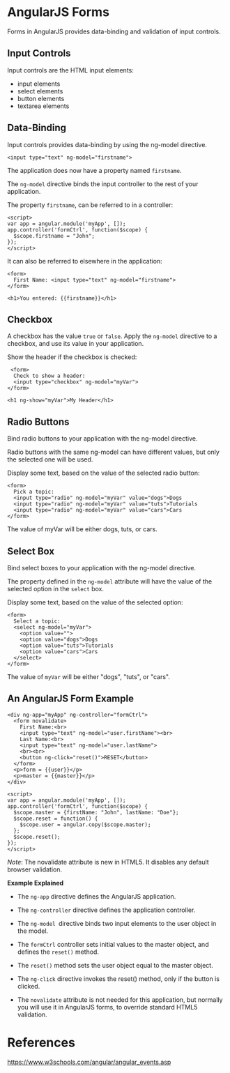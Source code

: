 # AngularJS Forms
Forms in AngularJS provides data-binding and validation of input controls.

## Input Controls
Input controls are the HTML input elements:

- input elements
- select elements
- button elements
- textarea elements

## Data-Binding
Input controls provides data-binding by using the ng-model directive.
```
<input type="text" ng-model="firstname">
```
The application does now have a property named `firstname`.

The `ng-model` directive binds the input controller to the rest of your application.

The property `firstname`, can be referred to in a controller:
```
<script>
var app = angular.module('myApp', []);
app.controller('formCtrl', function($scope) {
  $scope.firstname = "John";
});
</script>
```
It can also be referred to elsewhere in the application:
```
<form>
  First Name: <input type="text" ng-model="firstname">
</form>

<h1>You entered: {{firstname}}</h1>
```
## Checkbox
A checkbox has the value `true` or `false`. Apply the `ng-model` directive to a checkbox, and use its value in your application.

Show the header if the checkbox is checked:
```
 <form>
  Check to show a header:
  <input type="checkbox" ng-model="myVar">
</form>

<h1 ng-show="myVar">My Header</h1>
```

## Radio Buttons
Bind radio buttons to your application with the ng-model directive.

Radio buttons with the same ng-model can have different values, but only the selected one will be used.

Display some text, based on the value of the selected radio button:
```
<form>
  Pick a topic:
  <input type="radio" ng-model="myVar" value="dogs">Dogs
  <input type="radio" ng-model="myVar" value="tuts">Tutorials
  <input type="radio" ng-model="myVar" value="cars">Cars
</form>
```
The value of myVar will be either dogs, tuts, or cars.

## Select Box
Bind select boxes to your application with the ng-model directive.

The property defined in the `ng-model` attribute will have the value of the selected option in the `select` box.

Display some text, based on the value of the selected option:
```
<form>
  Select a topic:
  <select ng-model="myVar">
    <option value="">
    <option value="dogs">Dogs
    <option value="tuts">Tutorials
    <option value="cars">Cars
  </select>
</form>
```
The value of `myVar` will be either "dogs", "tuts", or "cars".

## An AngularJS Form Example
```
<div ng-app="myApp" ng-controller="formCtrl">
  <form novalidate>
    First Name:<br>
    <input type="text" ng-model="user.firstName"><br>
    Last Name:<br>
    <input type="text" ng-model="user.lastName">
    <br><br>
    <button ng-click="reset()">RESET</button>
  </form>
  <p>form = {{user}}</p>
  <p>master = {{master}}</p>
</div>

<script>
var app = angular.module('myApp', []);
app.controller('formCtrl', function($scope) {
  $scope.master = {firstName: "John", lastName: "Doe"};
  $scope.reset = function() {
    $scope.user = angular.copy($scope.master);
  };
  $scope.reset();
});
</script>
```

*Note*:  The novalidate attribute is new in HTML5. It disables any default browser validation.

**Example Explained**
- The `ng-app` directive defines the AngularJS application.

- The `ng-controller` directive defines the application controller.

- The `ng-model `directive binds two input elements to the user object in the model.

- The `formCtrl` controller sets initial values to the master object, and defines the `reset()` method.

- The `reset()` method sets the user object equal to the master object.

- The `ng-click` directive invokes the reset() method, only if the button is clicked.

- The `novalidate` attribute is not needed for this application, but normally you will use it in AngularJS forms, to override standard HTML5 validation.

# References
https://www.w3schools.com/angular/angular_events.asp

